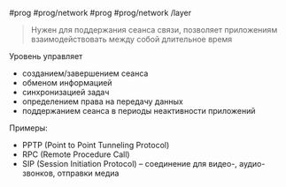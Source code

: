 #prog #prog/network  #prog #prog/network /layer 

> Нужен для поддержания сеанса связи, позволяет приложениям взаимодействовать между собой длительное время

Уровень управляет
- созданием/завершением сеанса
- обменом информацией
- синхронизацией задач
- определением права на передачу данных
- поддержанием сеанса в периоды неактивности приложений

Примеры:
- PPTP (Point to Point Tunneling Protocol)
- RPC (Remote Procedure Call)
- SIP (Session Initiation Protocol) – соединение для видео-, аудио-звонков, отправки медиа